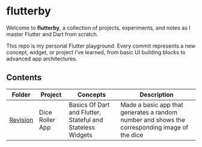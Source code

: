# flutterby

Welcome to **flutterby**, a collection of projects, experiments, and notes as I master Flutter and Dart from scratch.

This repo is my personal Flutter playground.
Every commit represents a new concept, widget, or project I’ve learned, from basic UI building blocks to advanced app architectures.

## Contents

| Folder                    | Project         | Concepts                                                   | Description                                                                                   |
| ------------------------- | --------------- | ---------------------------------------------------------- | --------------------------------------------------------------------------------------------- |
| [Revision](/00_revision/) | Dice Roller App | Basics Of Dart and Flutter, Stateful and Stateless Widgets | Made a basic app that generates a random number and shows the corresponding image of the dice |

